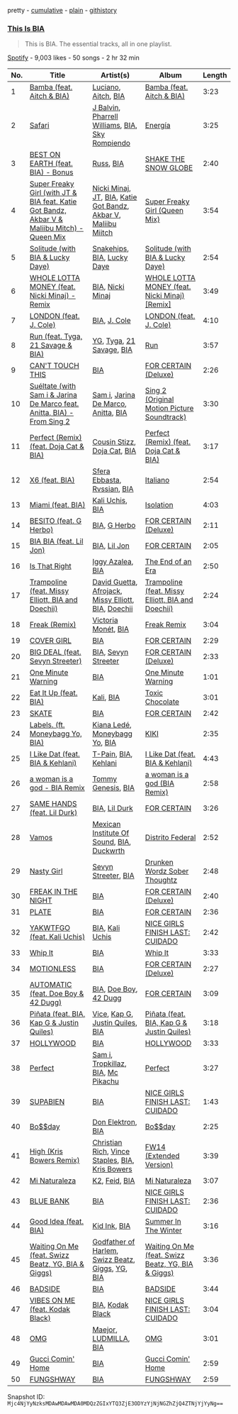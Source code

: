 pretty - [cumulative](/playlists/cumulative/37i9dQZF1DZ06evO3Q9uUx.md) - [plain](/playlists/plain/37i9dQZF1DZ06evO3Q9uUx) - [githistory](https://github.githistory.xyz/mackorone/spotify-playlist-archive/blob/main/playlists/plain/37i9dQZF1DZ06evO3Q9uUx)

### [This Is BIA](https://open.spotify.com/playlist/37i9dQZF1DZ06evO3Q9uUx)

> This is BIA\. The essential tracks, all in one playlist.

[Spotify](https://open.spotify.com/user/spotify) - 9,003 likes - 50 songs - 2 hr 32 min

| No. | Title | Artist(s) | Album | Length |
|---|---|---|---|---|
| 1 | [Bamba \(feat\. Aitch & BIA\)](https://open.spotify.com/track/7nFJSfGvvV0WjatTZN6QYi) | [Luciano](https://open.spotify.com/artist/3CJKkU0XuElRT1z8rEtIYg), [Aitch](https://open.spotify.com/artist/2PJEagPIxaBugeMjIyKVXF), [BIA](https://open.spotify.com/artist/6veh5zbFpm31XsPdjBgPER) | [Bamba \(feat\. Aitch & BIA\)](https://open.spotify.com/album/3cOBmVLauHdg4S3F7sJHyF) | 3:23 |
| 2 | [Safari](https://open.spotify.com/track/456xBIOmLRoLzCvCzZrWge) | [J Balvin](https://open.spotify.com/artist/1vyhD5VmyZ7KMfW5gqLgo5), [Pharrell Williams](https://open.spotify.com/artist/2RdwBSPQiwcmiDo9kixcl8), [BIA](https://open.spotify.com/artist/6veh5zbFpm31XsPdjBgPER), [Sky Rompiendo](https://open.spotify.com/artist/51XrH5fQP2oIQynuKxSWcW) | [Energía](https://open.spotify.com/album/4cGc9Eeb3Gjff2Aq5ILLEf) | 3:25 |
| 3 | [BEST ON EARTH \(feat\. BIA\) \- Bonus](https://open.spotify.com/track/0xKBkLcF71uUQeTA7FSu4A) | [Russ](https://open.spotify.com/artist/1z7b1Pr1rSlvWRzsW3HOrS), [BIA](https://open.spotify.com/artist/6veh5zbFpm31XsPdjBgPER) | [SHAKE THE SNOW GLOBE](https://open.spotify.com/album/2ZzatxW5gv1XZ0uai8TKxk) | 2:40 |
| 4 | [Super Freaky Girl \(with JT & BIA feat\. Katie Got Bandz, Akbar V & Maliibu Mitch\) \- Queen Mix](https://open.spotify.com/track/4dFKEyGrwmIimMqwYleFOR) | [Nicki Minaj](https://open.spotify.com/artist/0hCNtLu0JehylgoiP8L4Gh), [JT](https://open.spotify.com/artist/39af15p0feaAOdL9DTRj3m), [BIA](https://open.spotify.com/artist/6veh5zbFpm31XsPdjBgPER), [Katie Got Bandz](https://open.spotify.com/artist/48ObYO3GM7R76nRcfyvnM9), [Akbar V](https://open.spotify.com/artist/74PEUb9Hxn7dY8jjgnQvSw), [Maliibu Miitch](https://open.spotify.com/artist/5J1JcdYCPj44YKz6kVA5wx) | [Super Freaky Girl \(Queen Mix\)](https://open.spotify.com/album/0kTHpgQCab29IVUdUIVtI6) | 3:54 |
| 5 | [Solitude \(with BIA & Lucky Daye\)](https://open.spotify.com/track/2cjhbrRCiUwRWL2PDPpDAu) | [Snakehips](https://open.spotify.com/artist/2FwJwEswyIUAljqgjNSHgP), [BIA](https://open.spotify.com/artist/6veh5zbFpm31XsPdjBgPER), [Lucky Daye](https://open.spotify.com/artist/5Vuvs6Py2JRU7WiFDVsI7J) | [Solitude \(with BIA & Lucky Daye\)](https://open.spotify.com/album/5R0IoGOOlP8dbynqmABnYA) | 2:54 |
| 6 | [WHOLE LOTTA MONEY \(feat\. Nicki Minaj\) \- Remix](https://open.spotify.com/track/67G6iaOw8DZqp1z8STR89R) | [BIA](https://open.spotify.com/artist/6veh5zbFpm31XsPdjBgPER), [Nicki Minaj](https://open.spotify.com/artist/0hCNtLu0JehylgoiP8L4Gh) | [WHOLE LOTTA MONEY \(feat\. Nicki Minaj\) \[Remix\]](https://open.spotify.com/album/7swo0lVREzeFmLpCTKAkzs) | 3:49 |
| 7 | [LONDON \(feat\. J\. Cole\)](https://open.spotify.com/track/5vhrsx08dHh2QcVh1Rsiwt) | [BIA](https://open.spotify.com/artist/6veh5zbFpm31XsPdjBgPER), [J\. Cole](https://open.spotify.com/artist/6l3HvQ5sa6mXTsMTB19rO5) | [LONDON \(feat\. J\. Cole\)](https://open.spotify.com/album/5rIHQjM7xy35RYx9E3XaqS) | 4:10 |
| 8 | [Run \(feat\. Tyga, 21 Savage & BIA\)](https://open.spotify.com/track/7ItXHU9yVm8AUkMyo4kffF) | [YG](https://open.spotify.com/artist/0A0FS04o6zMoto8OKPsDwY), [Tyga](https://open.spotify.com/artist/5LHRHt1k9lMyONurDHEdrp), [21 Savage](https://open.spotify.com/artist/1URnnhqYAYcrqrcwql10ft), [BIA](https://open.spotify.com/artist/6veh5zbFpm31XsPdjBgPER) | [Run](https://open.spotify.com/album/7b7CkJuDzMUFt0vbzj0pjv) | 3:57 |
| 9 | [CAN'T TOUCH THIS](https://open.spotify.com/track/1LJYn86ysceH708AIkw0VZ) | [BIA](https://open.spotify.com/artist/6veh5zbFpm31XsPdjBgPER) | [FOR CERTAIN \(Deluxe\)](https://open.spotify.com/album/76j8Cihag4ps0oykYSo0Bc) | 2:26 |
| 10 | [Suéltate \(with Sam i & Jarina De Marco feat\. Anitta, BIA\) \- From Sing 2](https://open.spotify.com/track/3nUcCMjX6up5Ik95sTpNU0) | [Sam i](https://open.spotify.com/artist/5AUTN6tMncnOnYgJK1VM6K), [Jarina De Marco](https://open.spotify.com/artist/2Ju0kEPJxYUo0XM2PNUGeL), [Anitta](https://open.spotify.com/artist/7FNnA9vBm6EKceENgCGRMb), [BIA](https://open.spotify.com/artist/6veh5zbFpm31XsPdjBgPER) | [Sing 2 \(Original Motion Picture Soundtrack\)](https://open.spotify.com/album/3WCLzYOlSmLD2cy1RXdwUd) | 3:30 |
| 11 | [Perfect \(Remix\) \(feat\. Doja Cat & BIA\)](https://open.spotify.com/track/31tgCy8mn6sFuIiHSHfEhm) | [Cousin Stizz](https://open.spotify.com/artist/0KpCz7V5XRkqKuM1JDf56O), [Doja Cat](https://open.spotify.com/artist/5cj0lLjcoR7YOSnhnX0Po5), [BIA](https://open.spotify.com/artist/6veh5zbFpm31XsPdjBgPER) | [Perfect \(Remix\) \(feat\. Doja Cat & BIA\)](https://open.spotify.com/album/2S5f607kus6aZo5UcA3gPS) | 3:17 |
| 12 | [X6 \(feat\. BIA\)](https://open.spotify.com/track/723BtHZOTCxN2xOselHQpG) | [Sfera Ebbasta](https://open.spotify.com/artist/23TFHmajVfBtlRx5MXqgoz), [Rvssian](https://open.spotify.com/artist/1fctva4kpRbg2k3v7kwRuS), [BIA](https://open.spotify.com/artist/6veh5zbFpm31XsPdjBgPER) | [Italiano](https://open.spotify.com/album/6mcfFvRK1uZEoCa6P1xuxl) | 2:54 |
| 13 | [Miami \(feat\. BIA\)](https://open.spotify.com/track/5oJAaPRS2EzNIc8EWIbucE) | [Kali Uchis](https://open.spotify.com/artist/1U1el3k54VvEUzo3ybLPlM), [BIA](https://open.spotify.com/artist/6veh5zbFpm31XsPdjBgPER) | [Isolation](https://open.spotify.com/album/4EPQtdq6vvwxuYeQTrwDVY) | 4:03 |
| 14 | [BESITO \(feat\. G Herbo\)](https://open.spotify.com/track/1JTJws1FmfNRrF90bns0TT) | [BIA](https://open.spotify.com/artist/6veh5zbFpm31XsPdjBgPER), [G Herbo](https://open.spotify.com/artist/5QdEbQJ3ylBnc3gsIASAT5) | [FOR CERTAIN \(Deluxe\)](https://open.spotify.com/album/76j8Cihag4ps0oykYSo0Bc) | 2:11 |
| 15 | [BIA BIA \(feat\. Lil Jon\)](https://open.spotify.com/track/23xteU6IlMeNxJ2sYcjHlR) | [BIA](https://open.spotify.com/artist/6veh5zbFpm31XsPdjBgPER), [Lil Jon](https://open.spotify.com/artist/7sfl4Xt5KmfyDs2T3SVSMK) | [FOR CERTAIN](https://open.spotify.com/album/5B857SgrQIAmcJGj0sFOSg) | 2:05 |
| 16 | [Is That Right](https://open.spotify.com/track/3vbfLTQ4F7CvL3DGO1cdZF) | [Iggy Azalea](https://open.spotify.com/artist/5yG7ZAZafVaAlMTeBybKAL), [BIA](https://open.spotify.com/artist/6veh5zbFpm31XsPdjBgPER) | [The End of an Era](https://open.spotify.com/album/7lpONbbHTKDFk5nDpOgdFD) | 2:50 |
| 17 | [Trampoline \(feat\. Missy Elliott, BIA and Doechii\)](https://open.spotify.com/track/0gIVNoo3H05GyR4ExxmQOa) | [David Guetta](https://open.spotify.com/artist/1Cs0zKBU1kc0i8ypK3B9ai), [Afrojack](https://open.spotify.com/artist/4D75GcNG95ebPtNvoNVXhz), [Missy Elliott](https://open.spotify.com/artist/2wIVse2owClT7go1WT98tk), [BIA](https://open.spotify.com/artist/6veh5zbFpm31XsPdjBgPER), [Doechii](https://open.spotify.com/artist/4E2rKHVDssGJm2SCDOMMJB) | [Trampoline \(feat\. Missy Elliott, BIA and Doechii\)](https://open.spotify.com/album/2Pr2gqGNGdyyqUMCkQ0V2V) | 2:24 |
| 18 | [Freak \(Remix\)](https://open.spotify.com/track/1bzdoX1w5IZlWt15z4y1t1) | [Victoria Monét](https://open.spotify.com/artist/63XBtGSEZINSyXylZxEUbv), [BIA](https://open.spotify.com/artist/6veh5zbFpm31XsPdjBgPER) | [Freak Remix](https://open.spotify.com/album/4epvIuL8vjGOcBaEslxT5p) | 3:04 |
| 19 | [COVER GIRL](https://open.spotify.com/track/3l1DD2X1lomNhj6xO3ftcb) | [BIA](https://open.spotify.com/artist/6veh5zbFpm31XsPdjBgPER) | [FOR CERTAIN](https://open.spotify.com/album/5B857SgrQIAmcJGj0sFOSg) | 2:29 |
| 20 | [BIG DEAL \(feat\. Sevyn Streeter\)](https://open.spotify.com/track/1bt7CW9eLvrgYqMuBFqHOf) | [BIA](https://open.spotify.com/artist/6veh5zbFpm31XsPdjBgPER), [Sevyn Streeter](https://open.spotify.com/artist/6If57j6e3TXXk0HiLcIZca) | [FOR CERTAIN \(Deluxe\)](https://open.spotify.com/album/76j8Cihag4ps0oykYSo0Bc) | 2:33 |
| 21 | [One Minute Warning](https://open.spotify.com/track/0IVrI7SYvqq18xYu1N2GiD) | [BIA](https://open.spotify.com/artist/6veh5zbFpm31XsPdjBgPER) | [One Minute Warning](https://open.spotify.com/album/2WJNKgf3ojXKrQXzzJQWvR) | 1:01 |
| 22 | [Eat It Up \(feat\. BIA\)](https://open.spotify.com/track/3nePMGxrBMKtffHpkKqSHA) | [Kali](https://open.spotify.com/artist/1YRqgFNXqRyMDRr8ClS1NL), [BIA](https://open.spotify.com/artist/6veh5zbFpm31XsPdjBgPER) | [Toxic Chocolate](https://open.spotify.com/album/5X4gn5R6OOy34QpVRReCnh) | 3:01 |
| 23 | [SKATE](https://open.spotify.com/track/5eeNzRV0twsDptfHslE7XR) | [BIA](https://open.spotify.com/artist/6veh5zbFpm31XsPdjBgPER) | [FOR CERTAIN](https://open.spotify.com/album/5B857SgrQIAmcJGj0sFOSg) | 2:42 |
| 24 | [Labels\. \(ft\. Moneybagg Yo, BIA\)](https://open.spotify.com/track/3H6jIGAjC93RTm9MihQe3w) | [Kiana Ledé](https://open.spotify.com/artist/7jZMxhsB8djyIbYmoiJSTs), [Moneybagg Yo](https://open.spotify.com/artist/3tJoFztHeIJkJWMrx0td2f), [BIA](https://open.spotify.com/artist/6veh5zbFpm31XsPdjBgPER) | [KIKI](https://open.spotify.com/album/6UmILTxwjM8sME3wbsZgQh) | 2:35 |
| 25 | [I Like Dat \(feat\. BIA & Kehlani\)](https://open.spotify.com/track/3e1C4xcn4REvbAa7M6VshF) | [T\-Pain](https://open.spotify.com/artist/3aQeKQSyrW4qWr35idm0cy), [BIA](https://open.spotify.com/artist/6veh5zbFpm31XsPdjBgPER), [Kehlani](https://open.spotify.com/artist/0cGUm45nv7Z6M6qdXYQGTX) | [I Like Dat \(feat\. BIA & Kehlani\)](https://open.spotify.com/album/6j46dFtnzrjKNAmfcEtpKJ) | 4:43 |
| 26 | [a woman is a god \- BIA Remix](https://open.spotify.com/track/1bjKLAHQUcSOK6zBr9ZgDv) | [Tommy Genesis](https://open.spotify.com/artist/2qDdxfKUpYg8wc49KIuT3b), [BIA](https://open.spotify.com/artist/6veh5zbFpm31XsPdjBgPER) | [a woman is a god \(BIA Remix\)](https://open.spotify.com/album/1GM7yBzzTnJ7TvTysxvaQj) | 2:58 |
| 27 | [SAME HANDS \(feat\. Lil Durk\)](https://open.spotify.com/track/5AE9DzJr8jhTFgcbkCvrPq) | [BIA](https://open.spotify.com/artist/6veh5zbFpm31XsPdjBgPER), [Lil Durk](https://open.spotify.com/artist/3hcs9uc56yIGFCSy9leWe7) | [FOR CERTAIN](https://open.spotify.com/album/5B857SgrQIAmcJGj0sFOSg) | 3:26 |
| 28 | [Vamos](https://open.spotify.com/track/4gbRykMoB7dM0okw4DHj5J) | [Mexican Institute Of Sound](https://open.spotify.com/artist/4TPTW3cTwUtiihgOMSQfmy), [BIA](https://open.spotify.com/artist/6veh5zbFpm31XsPdjBgPER), [Duckwrth](https://open.spotify.com/artist/6I3MElirhT5t6Kf7p0hGk9) | [Distrito Federal](https://open.spotify.com/album/6ojf6Hfhj5NtQLRMiCRaFt) | 2:52 |
| 29 | [Nasty Girl](https://open.spotify.com/track/7AieOtwbgEHjfVLh8d1iit) | [Sevyn Streeter](https://open.spotify.com/artist/6If57j6e3TXXk0HiLcIZca), [BIA](https://open.spotify.com/artist/6veh5zbFpm31XsPdjBgPER) | [Drunken Wordz Sober Thoughtz](https://open.spotify.com/album/6sWl7sC34PChdFVegNJRuv) | 2:48 |
| 30 | [FREAK IN THE NIGHT](https://open.spotify.com/track/3gf0CqnyjYb2IoyZSaDa9h) | [BIA](https://open.spotify.com/artist/6veh5zbFpm31XsPdjBgPER) | [FOR CERTAIN \(Deluxe\)](https://open.spotify.com/album/76j8Cihag4ps0oykYSo0Bc) | 2:40 |
| 31 | [PLATE](https://open.spotify.com/track/7qkmotkXzezx5iJmU7xxfB) | [BIA](https://open.spotify.com/artist/6veh5zbFpm31XsPdjBgPER) | [FOR CERTAIN](https://open.spotify.com/album/5B857SgrQIAmcJGj0sFOSg) | 2:36 |
| 32 | [YAKWTFGO \(feat\. Kali Uchis\)](https://open.spotify.com/track/6rrP1mBTbBkJCP7FsBe0SM) | [BIA](https://open.spotify.com/artist/6veh5zbFpm31XsPdjBgPER), [Kali Uchis](https://open.spotify.com/artist/1U1el3k54VvEUzo3ybLPlM) | [NICE GIRLS FINISH LAST: CUIDADO](https://open.spotify.com/album/76VLDGFn8MiyKRIMV2S4J7) | 2:42 |
| 33 | [Whip It](https://open.spotify.com/track/1JWGPqQK0xxoiYG24S5Eo2) | [BIA](https://open.spotify.com/artist/6veh5zbFpm31XsPdjBgPER) | [Whip It](https://open.spotify.com/album/64RCa96sS1px5qoRTy3z1t) | 3:33 |
| 34 | [MOTIONLESS](https://open.spotify.com/track/4Oa6lFMvD8fCb3ciPJGe3D) | [BIA](https://open.spotify.com/artist/6veh5zbFpm31XsPdjBgPER) | [FOR CERTAIN \(Deluxe\)](https://open.spotify.com/album/76j8Cihag4ps0oykYSo0Bc) | 2:27 |
| 35 | [AUTOMATIC \(feat\. Doe Boy & 42 Dugg\)](https://open.spotify.com/track/0PDno6z7Wn9gPYLn75QEMZ) | [BIA](https://open.spotify.com/artist/6veh5zbFpm31XsPdjBgPER), [Doe Boy](https://open.spotify.com/artist/6aLoJJxz7MV2iZ423S8tJC), [42 Dugg](https://open.spotify.com/artist/45gHcnDnMC15sgx3VL7ROG) | [FOR CERTAIN](https://open.spotify.com/album/5B857SgrQIAmcJGj0sFOSg) | 3:09 |
| 36 | [Piñata \(feat\. BIA, Kap G & Justin Quiles\)](https://open.spotify.com/track/1K2xnKlPqXhLuTwPkQxmrJ) | [Vice](https://open.spotify.com/artist/0q4NrXqJnc367PieejuROJ), [Kap G](https://open.spotify.com/artist/6JvU33PZ8MtZyeFTESr09O), [Justin Quiles](https://open.spotify.com/artist/14zUHaJZo1mnYtn6IBRaRP), [BIA](https://open.spotify.com/artist/6veh5zbFpm31XsPdjBgPER) | [Piñata \(feat\. BIA, Kap G & Justin Quiles\)](https://open.spotify.com/album/6rYMjTdVEaCgI25ZVNwVca) | 3:18 |
| 37 | [HOLLYWOOD](https://open.spotify.com/track/1gVrmubxd0344yczu7EXjQ) | [BIA](https://open.spotify.com/artist/6veh5zbFpm31XsPdjBgPER) | [HOLLYWOOD](https://open.spotify.com/album/5NOk5HClnVQvho2fB1p3eN) | 3:33 |
| 38 | [Perfect](https://open.spotify.com/track/7v5fIXqgB0nd5KgekRDe4M) | [Sam i](https://open.spotify.com/artist/5AUTN6tMncnOnYgJK1VM6K), [Tropkillaz](https://open.spotify.com/artist/5bzWtCkjIAMgN93gLt56SO), [BIA](https://open.spotify.com/artist/6veh5zbFpm31XsPdjBgPER), [Mc Pikachu](https://open.spotify.com/artist/6qFbBE8ubS4NxtxVPytxG5) | [Perfect](https://open.spotify.com/album/3cPb7WoJvMKZdJNL9nU2UT) | 3:27 |
| 39 | [SUPABIEN](https://open.spotify.com/track/5rxgQs8vyfy4z3IErxGscx) | [BIA](https://open.spotify.com/artist/6veh5zbFpm31XsPdjBgPER) | [NICE GIRLS FINISH LAST: CUIDADO](https://open.spotify.com/album/76VLDGFn8MiyKRIMV2S4J7) | 1:43 |
| 40 | [Bo$$day](https://open.spotify.com/track/0QLB087RjF3zRLdKhpld8d) | [Don Elektron](https://open.spotify.com/artist/7DlW3AsJBngztfUBjAY0W2), [BIA](https://open.spotify.com/artist/6veh5zbFpm31XsPdjBgPER) | [Bo$$day](https://open.spotify.com/album/1Yn3gqAQitxjKrll6vSpWT) | 2:25 |
| 41 | [High \(Kris Bowers Remix\)](https://open.spotify.com/track/1Tj0TcwUZZhbgKB6ACu7EE) | [Christian Rich](https://open.spotify.com/artist/7cAlvWK5rgMmJ37j7woN8l), [Vince Staples](https://open.spotify.com/artist/68kEuyFKyqrdQQLLsmiatm), [BIA](https://open.spotify.com/artist/6veh5zbFpm31XsPdjBgPER), [Kris Bowers](https://open.spotify.com/artist/2wWBoQpcybsDVpouFubTqZ) | [FW14 \(Extended Version\)](https://open.spotify.com/album/6m2UrRkuLmSzi1yNhbyO0h) | 3:39 |
| 42 | [Mi Naturaleza](https://open.spotify.com/track/5aKKt0NtDmvadXvIQbLHyD) | [K2](https://open.spotify.com/artist/0l6S87tXngLhLA7h4gypUt), [Feid](https://open.spotify.com/artist/2LRoIwlKmHjgvigdNGBHNo), [BIA](https://open.spotify.com/artist/6veh5zbFpm31XsPdjBgPER) | [Mi Naturaleza](https://open.spotify.com/album/02lrmDcKngoN0lk1D61uZ8) | 3:07 |
| 43 | [BLUE BANK](https://open.spotify.com/track/6U5wHb6zuV96FGsAJcDbkM) | [BIA](https://open.spotify.com/artist/6veh5zbFpm31XsPdjBgPER) | [NICE GIRLS FINISH LAST: CUIDADO](https://open.spotify.com/album/76VLDGFn8MiyKRIMV2S4J7) | 2:36 |
| 44 | [Good Idea \(feat\. BIA\)](https://open.spotify.com/track/3sXcUMhBQLCyr6Cl6z7RP4) | [Kid Ink](https://open.spotify.com/artist/6KZDXtSj0SzGOV705nNeh3), [BIA](https://open.spotify.com/artist/6veh5zbFpm31XsPdjBgPER) | [Summer In The Winter](https://open.spotify.com/album/6uG9BscYmPnAbtl6Cy9u91) | 3:16 |
| 45 | [Waiting On Me \(feat\. Swizz Beatz, YG, BIA & Giggs\)](https://open.spotify.com/track/22SS2T6TwIEI3FefmB9IRA) | [Godfather of Harlem](https://open.spotify.com/artist/6ss7NRk9Y2P9n8q1yH2HXA), [Swizz Beatz](https://open.spotify.com/artist/2cADQgiLMjNhbsfeN52Bf3), [Giggs](https://open.spotify.com/artist/3S0tlB4fE7ChxI2pWz8Xip), [YG](https://open.spotify.com/artist/0A0FS04o6zMoto8OKPsDwY), [BIA](https://open.spotify.com/artist/6veh5zbFpm31XsPdjBgPER) | [Waiting On Me \(feat\. Swizz Beatz, YG, BIA & Giggs\)](https://open.spotify.com/album/61Lg0x5PtyijXiDxu9s8uJ) | 3:36 |
| 46 | [BADSIDE](https://open.spotify.com/track/4i52IhZoFDXVxKhJewywbs) | [BIA](https://open.spotify.com/artist/6veh5zbFpm31XsPdjBgPER) | [BADSIDE](https://open.spotify.com/album/3j7poPDs9oT3VEMtPdw8jf) | 3:44 |
| 47 | [VIBES ON ME \(feat\. Kodak Black\)](https://open.spotify.com/track/3cc1U9c0maT9xGxy4vOec4) | [BIA](https://open.spotify.com/artist/6veh5zbFpm31XsPdjBgPER), [Kodak Black](https://open.spotify.com/artist/46SHBwWsqBkxI7EeeBEQG7) | [NICE GIRLS FINISH LAST: CUIDADO](https://open.spotify.com/album/76VLDGFn8MiyKRIMV2S4J7) | 3:04 |
| 48 | [OMG](https://open.spotify.com/track/0KZgWM9NQnbJYxP31XtL4k) | [Maejor](https://open.spotify.com/artist/3XcCT5MPlQPWFTJyzXbfuX), [LUDMILLA](https://open.spotify.com/artist/3CDoRporvSjdzTrm99a3gi), [BIA](https://open.spotify.com/artist/6veh5zbFpm31XsPdjBgPER) | [OMG](https://open.spotify.com/album/3Sdnzuh874KS2fpvbOKfVh) | 3:01 |
| 49 | [Gucci Comin' Home](https://open.spotify.com/track/4r6AFRv8b4KurDJvm7BZ5N) | [BIA](https://open.spotify.com/artist/6veh5zbFpm31XsPdjBgPER) | [Gucci Comin' Home](https://open.spotify.com/album/1dXVrNCauP1ZD51Xc2LCIU) | 2:59 |
| 50 | [FUNGSHWAY](https://open.spotify.com/track/1FPKkqAxaTAxLsercL5u4g) | [BIA](https://open.spotify.com/artist/6veh5zbFpm31XsPdjBgPER) | [FUNGSHWAY](https://open.spotify.com/album/42wFEFxRYzwQiDyKIYn5pO) | 2:59 |

Snapshot ID: `Mjc4NjYyNzksMDAwMDAwMDA0MDQzZGIxYTQ3ZjE3ODYzYjNjNGZhZjQ4ZTNjYjYyNg==`
